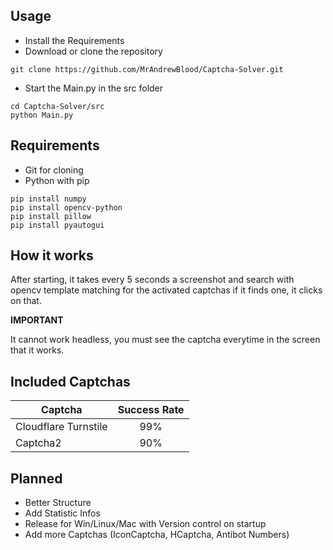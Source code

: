 ## Usage

+ Install the Requirements
+ Download or clone the repository
```
git clone https://github.com/MrAndrewBlood/Captcha-Solver.git
```
+ Start the Main.py in the src folder
```
cd Captcha-Solver/src
python Main.py
```
## Requirements

+ Git for cloning
+ Python with pip
```
pip install numpy
pip install opencv-python
pip install pillow
pip install pyautogui
```

## How it works

After starting, it takes every 5 seconds a screenshot and search with opencv template matching for the activated captchas if it finds one, it clicks on that. 

**IMPORTANT**

It cannot work headless, you must see the captcha everytime in the screen that it works.

## Included Captchas

| Captcha              | Success Rate  |
|----------------------|:-------------:|
| Cloudflare Turnstile |      99%      |
| Captcha2             |      90%      |

## Planned

+ Better Structure
+ Add Statistic Infos
+ Release for Win/Linux/Mac with Version control on startup
+ Add more Captchas (IconCaptcha, HCaptcha, Antibot Numbers)